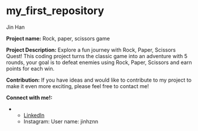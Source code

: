 # my_first_repository

Jin Han

**Project name:**
  Rock, paper, scissors game

**Project Description:**
Explore a fun journey with Rock, Paper, Scissors Quest! This coding project turns the classic game into an adventure with 5 rounds, your goal is to defeat enemies using Rock, Paper, Scissors and earn points for each win.

**Contribution:**
If you have ideas and would like to contribute to my project to make it even more exciting, please feel free to contact me!

**Connect with me!:**
- - [LinkedIn](www.linkedin.com/in/koh-jin-han-931590261)
  - Instagram: User name: jinhznn


